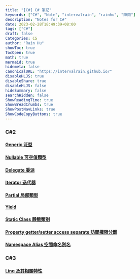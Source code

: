 ```yaml
---
title: "[C#] C# 筆記"
keywords: ["C#", "Note", "intervalrain", "rainhu", "陣雨"]
description: "Notes for C#"
date: 2023-02-28T18:49:39+08:00
tags: ["C#"]
draft: false
Categories: CS
author: "Rain Hu"
showToc: true
TocOpen: true
math: true
mermaid: true
hidemeta: false
canonicalURL: "https://intervalrain.github.io/"
disableHLJS: true
disableShare: true
disableHLJS: false
hideSummary: false
searchHidden: false
ShowReadingTime: true
ShowBreadCrumbs: true
ShowPostNavLinks: true
ShowCodeCopyButtons: true
---
```

### C#2
#### [Generic 泛型](/csharp/generic)
#### [Nullable 可空值類型](/csharp/nullable)
#### [Delegate 委派](/csharp/delegate)
#### [Iterator 迭代器](/csharp/iterator)
#### [Partial 局部類型](/csharp/partial)
#### [Yield](/csharp/yield)
#### [Static Class 靜態類別](/csharp/static)
#### [Property getter/setter access separate 訪問權限分離](/csharp/getter_setter_access_separate)
#### [Namespace Alias 空間命名別名](/csharp/namespace_alias)

### C#3
#### [Linq 及其相關特性](/csharp/linq_props)
